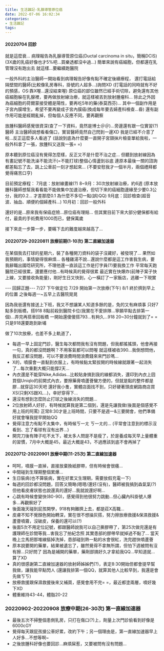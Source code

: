 ```yaml
---
title: 生活雜記-乳腺導管原位癌
date: 2022-07-06 16:02:34
categories: 
- 生活雜記
tags:
---
```


#### 20220704 回診
就是這麼衰...
病理報告為乳腺導管原位癌(Ductal carcinoma in situ，簡稱DCIS)
(3X歲的乳癌好像也才5%吧...買樂透都沒中過...)
簡單來說有癌細胞，但都還在乳管理沒有跑出去
就這樣...要繼續跑醫院

一般外科的主治醫師一開始看到病理報告好像有點不確定後續療程，
還打電話給隔壁間的醫師(比較像乳房專科，掛號的人超多...)詢問XD
(打電話的同時就有不好的預感，OS:靠X喔...還沒結束喔)
原位癌的部位雖然已經手術切除，避免還有其他癌細胞躲在乳腺裡，要再做放射線治療，就這樣被丟到放射腫瘤科...
除此之外因為癌細胞的荷爾蒙接受體是陽性，要再吃5年的藥(泰莫西芬)...
其中一個副作用是子宮內膜增生，希望不要再變成子宮內膜癌(換成每年要去婦產科檢查...昏)
還有副作用可能是經期亂掉，但每個人反應不同，要再觀察

放腫科醫師感覺很資深(查了一下資料，竟然是博士＠＠)...旁邊還有跟一位實習(?)醫師
主治醫師說想看看傷口，實習醫師竟然自己閃到一邊XD 我是已經不介意了啦...反正這麼多人看過了
(話說到底為什麼要一直開子宮頸抹片檢查單給我啦，一般外科拿了一張，放腫科又送我一張= =)

原本聽到原位癌沒有覺得怎麼樣，反正又不是什麼不治之症...
但聽到放射線因為有畫記號不能洗澡不能流汗(=不能打球)整個心情盪到谷底
連原本最後一關的諮詢都差點忘了去，跳上公車前一刻才想起來...
(不要安慰我才一個半月，兩個禮拜都覺得痛苦口亨)

目前預定療程：
7月底：放射線畫線(?)
8~9月：30次放射線治療，約6週
(原本放腫科醫師想幫我看看能不能做集中加速治療，但切下來的癌細胞邊緣至少要0.3公分，我的0.2...
才差那麼0.1 為什麼不多切一點(誤)QQ)
9月底：回診檢查(超音波、抽血、順便約個婦產科...)
10月初：回診一般外科

還好的是...原來我有保癌症險...原位癌有理賠...
但其實目前下來大部分健保都有給付，最貴的手術費用1000而已，健保萬歲

接下來走一步算一步，要瞞下去的難度越來越高了...


#### 20220729-20220811 放療前期(1-10次) 第二直線加速器
在某個我去打球的星期六，裝了各種開刀資料的袋子沒藏好，被發現了...
果然如我預期的，事情變得很麻煩...
各種雞湯不說...還說什麼都是這工作害我生病，要我辭職出國唸研究所，不理他還一直該這工作是打字員(?)要我換工作
平常每天跑醫院已經很累，還要應付他...有時候真的覺得很累
最近實在快爆炸(前陣子案子快上線，又要接收負能量)，剛好生日又快到，心一橫訂了一家飯店，逃離一下現實

--- 回歸正題---
7/27 下午做定位
7/29 開始第一次放療(下午)
8/1  終於擠到早上的位置
之後每週一~五早上去醫院晃晃

因為我爸還有接送上下班，我又不想讓某人知道多餘的是，免的又有麻煩事
只好7點多到板橋，搭918 8點前殺到醫院卡位(我實在不愛排隊...寧願早點去排第一個)...弄完再搭車回板橋
一開始還傻傻搭793...有夠久...918 20~30分鐘就到了= = 只是918還要跑到新埔

做了10次放療，也差不多上軌道了，
- 每週一早上固定門診，醫生每次都問我有沒有問題，但我都搖搖頭，他會再接一句，真的都沒問題啊？不用客氣都可以問喔
  就這樣被收390...我倒想問他，我反正都沒問題，可以不要浪費時間浪費錢來來門診嗎...
- X的，噴膜會一直黏到衣服上，有時候黏太緊拔開的時候線就跟著一起消失了...每次重劃大概只能撐2天...
- 內衣還是不能穿Nike,Adidas...比較貼身搞到我的線都消失，還印到內衣上囧
  買個Uniqlo的前開式內衣，要擦藥膏噴蘆薈蠻方便的，但就是黏的整件都是膠...就穿這30天吧
  還好我小隻，實體店面找不到，只好硬著頭皮網路商店買XS(只剩XS跟XL...)，幸好穿得下...
- 還沒有想到怎麼防止打球之後線消失的問題...
- 2位放射師人好好，有時候就算我是第二個到，還是先讓我做(後面是個感覺不用上班的阿罵)
  正常8:30才是上班時間，只要不是週一&三要開會，他們準備好就會嚷我提早開始QQ
- 覺得注意力有點不太集中，有時候ㄎ一ㄤ ㄎ一ㄤ的... 
  (平常會注意到的標示沒看到、忘了看球有沒有出界...)
- 開完刀後有陣子吃不太下，被太多人問是不是瘦了，於是養成每天早上量體重的習慣，7月中大概是45，最近大概是43，不過應該到底不會再掉了

#### 20220712-20220901 放療中期(11-25次) 第二直線加速器
- 呵呵，噴膜一直掉，直接放棄換紙膠帶，但有時候會很癢...
- 中間碰到生理期整個累爆...
- 生日裝病(也不算裝病，實在好累又生理期，需要放假充電一下)
- 每週的回診都沒問題，回答又簡略(嗯嗯/還好/沒有)，醫師被我搞到森氣氣(?)
  但他看皮膚狀態也說還真的還好...我就說還好啊...
- 心跳有時候會變快(80-90)，感覺得到他很努力跳動...但心臟內科掛號人爆多...再觀察好了
- 後面幾天碰到屁孩開學，918有夠難擠上去，都是莊X高職...
- 皮膚不知不覺顏色開始轉深，實在很不想操灰搭，努力擦放療救援&保濕救援&蘆薈噴霧，沒破皮，保養的還可以(?)
- 後面5次不用定位記號，都跟醫師說我可以自己撕膠帶了，第25次做完還是有護理師在診間等我...害我忘了拍紀念照
  其實患部的膠帶早就掉過不黏了...
  當天晚上立馬把那堆線摳掉洗掉，患部碰到熱一點的水會很紅，洗完趕快噴蘆薈
- 原本說要開的藥單，結果被遺忘了，雖然覺得不拿無所謂，但怕下週被問有沒有擦...只好問了
  因為是補開的藥單，藥劑部搞好久才拿給我QQ...早知道就...算了XD
- 真的很感謝第二直線加速器的放射師姊姊們(?)，表定8:30開始但都會提早幫我做，讓我能早點閃人
  (還讓我排第一個QQ，就算其他人比較早到，我還是會先做ㄎㄎ)
- 放療救援跟保濕救援後來又補買，感覺會用不完= =，最近都塗兩層，噴好幾下XD
- 體重維持43-44，體脂20-22


### 20220902-20220908 放療中期(26-30次) 第一直線加速器
- 最後五次不掃整個患側乳房，只打在傷口(?)上，劑量上次門診偷看到好像是6000cGY
- 覺得每天跟屁孩搶公車好累，改約下午；另一個理由是，第一直線加速器早上人好多...不想等啊~
- 之後放腫科好像也要回診...麻煩屎惹，又要被問有沒有問題...






